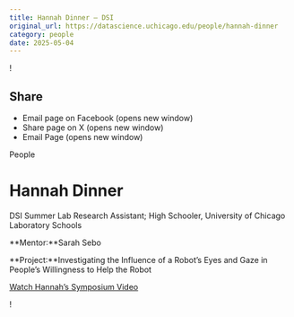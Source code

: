 ```yaml
---
title: Hannah Dinner – DSI
original_url: https://datascience.uchicago.edu/people/hannah-dinner
category: people
date: 2025-05-04
---
```


<!-- Table-like structure detected -->

!

## Share

* Email page on Facebook (opens new window)
* Share page on X (opens new window)
* Email Page (opens new window)

<!-- Table-like structure detected -->

People

# Hannah Dinner

DSI Summer Lab Research Assistant; High Schooler, University of Chicago Laboratory Schools

**Mentor:**Sarah Sebo

**Project:**Investigating the Influence of a Robot’s Eyes and Gaze in People’s Willingness to Help the Robot

[Watch Hannah’s Symposium Video](https://youtu.be/vYTxxbp7naA)

!
